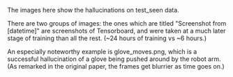 The images here show the hallucinations on test_seen data.

There are two groups of images: the ones which are titled "Screenshot from [datetime]" are screenshots of Tensorboard, and were taken at a much later stage of training than all the rest.  (~24 hours of training vs ~6 hours.)

An especially noteworthy example is glove_moves.png, which is a successful hallucination of a glove being pushed around by the robot arm.  (As remarked in the original paper, the frames get blurrier as time goes on.)
